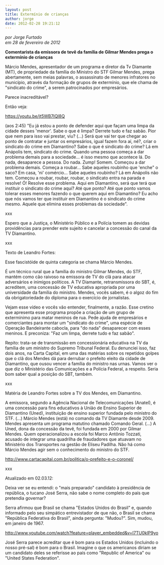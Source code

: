 ```yaml
---
layout: post
title: Extermínio de crianças
author: jorge
date: 2012-02-28 19:21:12
---
```

*por Jorge Furtado*\
*em 28 de fevereiro de 2012*

**Comentarista da emissora de tevê da família de Gilmar Mendes prega o extermínio de crianças**

Márcio Mendes, apresentador de um programa e diretor da Tv Diamante (MT), de propriedade da família do Ministro do STF Gilmar Mendes, prega abertamente, sem meias palavras, o assassinato de menores infratores no município, através da formação de grupos de extermínio, que ele chama de "sindicato do crime", a serem patrocinados por empresários.

Parece inacreditável?

Então veja:

https://youtu.be/jt5WB7IQl8Q

(aos 2:45) "Eu já estou a ponto de defender aqui que façam uma limpa da cidade desses 'menor'. Sabe o que é limpa? Derrete tudo e faz sabão. Pior que nem para isso vai prestar, viu? (...) Será que vai ter que chegar ao ponto de contratar e juntar os empresários, igual fazem fora aí, né?, criar o sindicato do crime em Diamantino? Sabe o que é sindicato do crime? Lá em Anápolis tem, sindicato do crime. Quando uma pessoa começa a dar problema demais para a sociedade... é isso mesmo que acontece lá. Do nada, desaparece a pessoa. Do nada. Zump! Somem. Começou a dar problema demais. Começa a roubar... Sabe aqueles roubinho que 'enche" o saco? Em casa, 'ni' comércio... Sabe aqueles roubinho? Lá em Anápolis não tem. Começou a roubar, roubar, roubar, o sindicato entra na parada e resolve! Ó! Resolve esse problema. Aqui em Diamantino, será que terá que instituir o sindicato do crime aqui? Até que ponto? Até que ponto vamos tolerar esses menores fazendo o que querem aqui em Diamantino? Eu acho que nós vamos ter que instituir em Diamantino é o sindicato do crime mesmo. Aquele que elimina esses problemas da sociedade".

xxx

Espero que a Justiça, o Ministério Público e a Polícia tomem as devidas providências para prender este sujeito e cancelar a concessão do canal da TV Diamantino.

xxx

Texto de Leandro Fortes:

Esse fascistóide de quinta categoria se chama Márcio Mendes.

É um técnico rural que a família do ministro Gilmar Mendes, do STF, mantém como cão raivoso na emissora de TV do clã para atacar adversários e inimigos políticos. A TV Diamante, retransmissora do SBT, é, acreditem, uma concessão de TV educativa apropriada por uma universidade da família do ministro. Mendes, vocês sabem, é o algoz do fim da obrigatoriedade do diploma para o exercício de jornalistas.

Vejam esse vídeo e vocês vão entender, finalmente, a razão. Esse cretino que apresenta esse programa propõe a criação de um grupo de extermínimo para matar meninos de rua. Pede ajuda de empresários e comerciantes para montar um "sindicato do crime", uma espécie de Operação Bandeirante cabocla, para "do nada" desaparecer com esses meninos. E preconiza: "Faz um limpa, derrete tudo e faz sabão".

Repito: trata-se de transmissão em concessionária educativa na TV da família de um ministro do Supremo Tribunal Federal. Eu denunciei isso, faz dois anos, na Carta Capital, em uma das matérias sobre os repetidos golpes que o clã dos Mendes dá para derrubar o prefeito eleito da cidade de Diamantino, que ousou vencer a família do ministro nas urnas. Vamos ver o que diz o Ministério das Comunicações e a Polícia Federal, a respeito. Seria bom saber qual a posição do SBT, também.

xxx

Matéria de Leandro Fortes sobre a TV dos Mendes, em Diamantino.

A emissora, segundo a Agência Nacional de Telecomunicações (Anatel), é uma concessão para fins educativos à União de Ensino Superior de Diamantino (Uned), instituição de ensino superior fundada pelo ministro do STF. (...) Márcio Mendes (está) no comando da TV Diamante desde 2009. Mendes apresenta um programa matutino chamado Comando Geral. (...) A Uned, dona da concessão da tevê, foi fundada em 2000 por Gilmar Mendes. Quem operacionalizou a escola foi Marco Antônio Tozzati, acusado de integrar uma quadrilha de fraudadores que atuavam no Ministério dos Transportes na gestão de Eliseu Padilha. Não há como Márcio Mendes agir sem o conhecimento do ministro do STF.

<http://www.cartacapital.com.br/politica/o-prefeito-e-o-coronel/>

[](http://www.cartacapital.com.br/politica/o-prefeito-e-o-coronel/)xxx

Atualizado em 02.03.12:

Deixa ver se eu entendi: o "mais preparado" candidato à presidência de república, o tucano José Serra, não sabe o nome completo do país que pretendia governar?

Serra afirmou que Brasil se chama "Estados Unidos do Brasil" e, quando informado pelo seu simpático entrevistador de que não, o Brasil se chama "República Federativa do Brasil", ainda pergunta: "Mudou?". Sim, mudou, em janeiro de 1967.

<http://www.youtube.com/watch?feature=player_embedded&v=I7TU0klP9yo>

[](http://www.youtube.com/watch?feature=player_embedded&v=I7TU0klP9yo)José Serra parece acreditar que é bom para os Estados Unidos (incluindo o nosso pré-sal) é bom para o Brasil. Imagine o que os americanos diriam se um candidato deles se referisse ao país como "Republic of America" ou "United States Federation".
